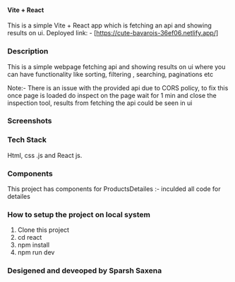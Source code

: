 ####  Vite + React
This is a simple Vite + React app which is fetching an api and showing results on ui.
Deployed link: - [https://cute-bavarois-36ef06.netlify.app/]

### Description

This is a simple webpage fetching api and showing results on ui where you can have functionality like sorting, filtering , searching, paginations etc

Note:- There is an issue with the provided api due to CORS policy, to fix this once page is loaded do inspect on the page wait for 1 min and close the 
inspection tool, results from fetching the api could be seen in ui

### Screenshots


### Tech Stack

Html, css .js and React js.

### Components 
This project has components for
ProductsDetailes :- inculded all code for detailes 

### How to setup the project on local system

  1. Clone this project
  2. cd react
  3. npm install
  4. npm run dev

### Desigened and deveoped by Sparsh Saxena

